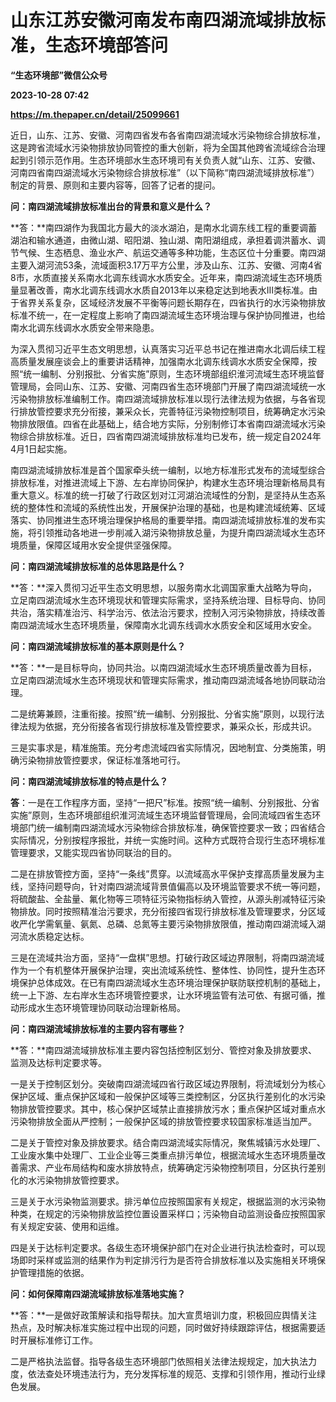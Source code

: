 # 山东江苏安徽河南发布南四湖流域排放标准，生态环境部答问
**“生态环境部”微信公众号**

**2023-10-28 07:42**

**https://m.thepaper.cn/detail/25099661**

近日，山东、江苏、安徽、河南四省发布各省南四湖流域水污染物综合排放标准，这是跨省流域水污染物排放协同管控的重大创新，将为全国其他跨省流域综合治理起到引领示范作用。生态环境部水生态环境司有关负责人就“山东、江苏、安徽、河南四省南四湖流域水污染物综合排放标准”（以下简称“南四湖流域排放标准”）制定的背景、原则和主要内容等，回答了记者的提问。

**问：南四湖流域排放标准出台的背景和意义是什么？**

**答：**南四湖作为我国北方最大的淡水湖泊，是南水北调东线工程的重要调蓄湖泊和输水通道，由微山湖、昭阳湖、独山湖、南阳湖组成，承担着调洪蓄水、调节气候、生态栖息、渔业水产、航运交通等多种功能，生态区位十分重要。南四湖主要入湖河流53条，流域面积3.17万平方公里，涉及山东、江苏、安徽、河南4省8市，水质直接关系南水北调东线调水水质安全。近年来，南四湖流域生态环境质量显著改善，南水北调东线调水水质自2013年以来稳定达到地表水Ⅲ类标准。由于省界关系复杂，区域经济发展不平衡等问题长期存在，四省执行的水污染物排放标准不统一，在一定程度上影响了南四湖流域生态环境治理与保护协同推进，也给南水北调东线调水水质安全带来隐患。

为深入贯彻习近平生态文明思想，认真落实习近平总书记在推进南水北调后续工程高质量发展座谈会上的重要讲话精神，加强南水北调东线调水水质安全保障，按照“统一编制、分别报批、分省实施”原则，生态环境部组织淮河流域生态环境监督管理局，会同山东、江苏、安徽、河南四省生态环境部门开展了南四湖流域统一水污染物排放标准编制工作。南四湖流域排放标准以现行法律法规为依据，与各省现行排放管控要求充分衔接，兼采众长，完善特征污染物控制项目，统筹确定水污染物排放限值。四省在此基础上，结合地方实际，分别制修订本省南四湖流域水污染物综合排放标准。近日，四省南四湖流域排放标准均已发布，统一规定自2024年4月1日起实施。

南四湖流域排放标准是首个国家牵头统一编制，以地方标准形式发布的流域型综合排放标准，对推进流域上下游、左右岸协同保护，构建水生态环境治理新格局具有重大意义。标准的统一打破了行政区划对江河湖泊流域性的分割，是坚持从生态系统的整体性和流域的系统性出发，开展保护治理的基础，也是构建流域统筹、区域落实、协同推进生态环境治理保护格局的重要举措。南四湖流域排放标准的发布实施，将引领推动各地进一步削减入湖污染物排放总量，为提升南四湖流域水生态环境质量，保障区域用水安全提供坚强保障。

**问：南四湖流域排放标准的总体思路是什么？**

**答：**深入贯彻习近平生态文明思想，以服务南水北调国家重大战略为导向，立足南四湖流域水生态环境现状和管理实际需求，坚持系统治理、目标导向、协同共治，落实精准治污、科学治污、依法治污要求，控制入河污染物排放，持续改善南四湖流域水生态环境质量，保障南水北调东线调水水质安全和区域用水安全。

**问：南四湖流域排放标准的基本原则是什么？**

**答：**一是目标导向，协同共治。以南四湖流域水生态环境质量改善为目标，立足南四湖流域水生态环境现状和管理实际需求，推动南四湖流域各地协同联动治理。

二是统筹兼顾，注重衔接。按照“统一编制、分别报批、分省实施”原则，以现行法律法规为依据，充分衔接各省现行排放标准及管控要求，兼采众长，形成共识。

三是实事求是，精准施策。充分考虑流域四省实际情况，因地制宜、分类施策，明确污染物排放管控要求，保证标准落地可行。

**问：南四湖流域排放标准的特点是什么？**

**答**：一是在工作程序方面，坚持“一把尺”标准。按照“统一编制、分别报批、分省实施”原则，生态环境部组织淮河流域生态环境监督管理局，会同流域四省生态环境部门统一编制南四湖流域水污染物综合排放标准，确保管控要求一致；四省结合实际情况，分别按程序报批，并统一实施时间。这种方式既符合现行生态环境标准管理要求，又能实现四省协同联治的目的。

二是在排放管控方面，坚持“一条线”贯穿。以流域高水平保护支撑高质量发展为主线，坚持问题导向，针对南四湖流域背景值偏高以及环境监管要求不统一等问题，将硫酸盐、全盐量、氟化物等三项特征污染物指标纳入管控，从源头削减特征污染物排放。同时按照精准治污要求，充分衔接四省现行排放标准及管理要求，分区域收严化学需氧量、氨氮、总磷、总氮等主要污染物排放限值，推动南四湖流域入湖河流水质稳定达标。

三是在流域共治方面，坚持“一盘棋”思想。打破行政区域边界限制，将南四湖流域作为一个有机整体开展保护治理，突出流域系统性、整体性、协同性，提升生态环境保护总体成效。在已有南四湖流域水生态环境治理保护联防联控机制的基础上，统一上下游、左右岸水生态环境管控要求，让水环境监管有法可依、有据可循，推动形成水生态环境管理协同联动治理新格局。

**问：南四湖流域排放标准的主要内容有哪些？**

**答：**南四湖流域排放标准主要内容包括控制区划分、管控对象及排放要求、监测及达标判定要求等。

一是关于控制区划分。突破南四湖流域四省行政区域边界限制，将流域划分为核心保护区域、重点保护区域和一般保护区域等三类控制区，分区执行差别化的水污染物排放管控要求。其中，核心保护区域禁止直接排放污水；重点保护区域对重点水污染物排放全面从严控制；一般保护区域的排放管控要求较国家标准适当加严。

二是关于管控对象及排放要求。结合南四湖流域实际情况，聚焦城镇污水处理厂、工业废水集中处理厂、工业企业等三类重点排污单位，根据流域水生态环境质量改善需求、产业布局结构和废水排放特点，统筹确定污染物控制项目，分区执行差别化的水污染物排放管控要求。

三是关于水污染物监测要求。排污单位应按照国家有关规定，根据监测的水污染物种类，在规定的污染物排放监控位置设置采样口；污染物自动监测设备应按照国家有关规定安装、使用和运维。

四是关于达标判定要求。各级生态环境保护部门在对企业进行执法检查时，可以现场即时采样或监测的结果作为判定排污行为是否符合排放标准以及实施相关环境保护管理措施的依据。

**问：如何保障南四湖流域排放标准落地实施？**

**答：**一是做好政策解读和指导帮扶。加大宣贯培训力度，积极回应舆情关注热点，及时解决标准实施过程中出现的问题，同时做好持续跟踪评估，根据需要适时开展标准修订工作。

二是严格执法监督。指导各级生态环境部门依照相关法律法规规定，加大执法力度，依法查处环境违法行为，充分发挥标准的规范、支撑和引领作用，推动行业绿色发展。